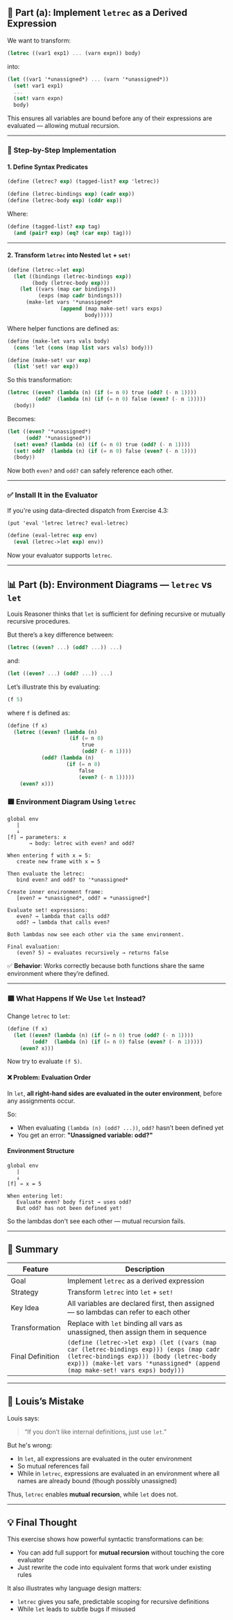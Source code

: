 ## 🧠 Part (a): Implement `letrec` as a Derived Expression

We want to transform:

```scheme
(letrec ((var1 exp1) ... (varn expn)) body)
```

into:

```scheme
(let ((var1 '*unassigned*) ... (varn '*unassigned*))
  (set! var1 exp1)
  ...
  (set! varn expn)
  body)
```

This ensures all variables are bound before any of their expressions are evaluated — allowing mutual recursion.

---

### 🔧 Step-by-Step Implementation

#### 1. **Define Syntax Predicates**

```scheme
(define (letrec? exp) (tagged-list? exp 'letrec))

(define (letrec-bindings exp) (cadr exp))
(define (letrec-body exp) (cddr exp))
```

Where:

```scheme
(define (tagged-list? exp tag)
  (and (pair? exp) (eq? (car exp) tag)))
```

---

#### 2. **Transform `letrec` into Nested `let` + `set!`**

```scheme
(define (letrec->let exp)
  (let ((bindings (letrec-bindings exp))
        (body (letrec-body exp)))
    (let ((vars (map car bindings))
          (exps (map cadr bindings)))
      (make-let vars '*unassigned*
                 (append (map make-set! vars exps)
                         body)))))
```

Where helper functions are defined as:

```scheme
(define (make-let vars vals body)
  (cons 'let (cons (map list vars vals) body)))

(define (make-set! var exp)
  (list 'set! var exp))
```

So this transformation:

```scheme
(letrec ((even? (lambda (n) (if (= n 0) true (odd? (- n 1))))
         (odd?  (lambda (n) (if (= n 0) false (even? (- n 1)))))
  ⟨body⟩)
```

Becomes:

```scheme
(let ((even? '*unassigned*)
      (odd? '*unassigned*))
  (set! even? (lambda (n) (if (= n 0) true (odd? (- n 1))))
  (set! odd?  (lambda (n) (if (= n 0) false (even? (- n 1))))
  ⟨body⟩)
```

Now both `even?` and `odd?` can safely reference each other.

---

### ✅ Install It in the Evaluator

If you're using data-directed dispatch from Exercise 4.3:

```scheme
(put 'eval 'letrec letrec? eval-letrec)

(define (eval-letrec exp env)
  (eval (letrec->let exp) env))
```

Now your evaluator supports `letrec`.

---

## 📊 Part (b): Environment Diagrams — `letrec` vs `let`

Louis Reasoner thinks that `let` is sufficient for defining recursive or mutually recursive procedures.

But there’s a key difference between:

```scheme
(letrec ((even? ...) (odd? ...)) ...)
```

and:

```scheme
(let ((even? ...) (odd? ...)) ...)
```

Let’s illustrate this by evaluating:

```scheme
(f 5)
```

where `f` is defined as:

```scheme
(define (f x)
  (letrec ((even? (lambda (n)
                    (if (= n 0)
                        true
                        (odd? (- n 1))))
           (odd? (lambda (n)
                   (if (= n 0)
                       false
                       (even? (- n 1)))))
    (even? x)))
```

### 🟩 Environment Diagram Using `letrec`

```
global env
   |
   ↓
[f] → parameters: x
       → body: letrec with even? and odd?

When entering f with x = 5:
   create new frame with x = 5

Then evaluate the letrec:
   bind even? and odd? to '*unassigned*

Create inner environment frame:
   [even? = *unassigned*, odd? = *unassigned*]

Evaluate set! expressions:
   even? → lambda that calls odd?
   odd? → lambda that calls even?

Both lambdas now see each other via the same environment.

Final evaluation:
   (even? 5) → evaluates recursively → returns false
```

✅ **Behavior**: Works correctly because both functions share the same environment where they’re defined.

---

### 🟥 What Happens If We Use `let` Instead?

Change `letrec` to `let`:

```scheme
(define (f x)
  (let ((even? (lambda (n) (if (= n 0) true (odd? (- n 1))))
        (odd?  (lambda (n) (if (= n 0) false (even? (- n 1)))))
    (even? x)))
```

Now try to evaluate `(f 5)`.

#### ❌ Problem: Evaluation Order

In `let`, **all right-hand sides are evaluated in the outer environment**, before any assignments occur.

So:
- When evaluating `(lambda (n) (odd? ...))`, `odd?` hasn’t been defined yet
- You get an error: **"Unassigned variable: odd?"**

#### Environment Structure

```
global env
   |
   ↓
[f] → x = 5

When entering let:
   Evaluate even? body first → uses odd?
   But odd? has not been defined yet!
```

So the lambdas don't see each other — mutual recursion fails.

---

## 🧮 Summary

| Feature | Description |
|--------|-------------|
| Goal | Implement `letrec` as a derived expression |
| Strategy | Transform `letrec` into `let` + `set!` |
| Key Idea | All variables are declared first, then assigned — so lambdas can refer to each other |
| Transformation | Replace with `let` binding all vars as unassigned, then assign them in sequence |
| Final Definition | ```(define (letrec->let exp) (let ((vars (map car (letrec-bindings exp))) (exps (map cadr (letrec-bindings exp))) (body (letrec-body exp))) (make-let vars '*unassigned* (append (map make-set! vars exps) body)))``` |

---

## 📌 Louis’s Mistake

Louis says:
> “If you don’t like internal definitions, just use `let`.”

But he's wrong:
- In `let`, all expressions are evaluated in the outer environment
- So mutual references fail
- While in `letrec`, expressions are evaluated in an environment where all names are already bound (though possibly unassigned)

Thus, `letrec` enables **mutual recursion**, while `let` does not.

---

## 💡 Final Thought

This exercise shows how powerful syntactic transformations can be:
- You can add full support for **mutual recursion** without touching the core evaluator
- Just rewrite the code into equivalent forms that work under existing rules

It also illustrates why language design matters:
- `letrec` gives you safe, predictable scoping for recursive definitions
- While `let` leads to subtle bugs if misused
